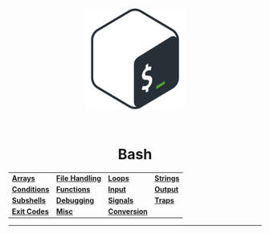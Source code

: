 <br>
<p align="center"><img src="assets/logo/bash.png" width="200px"></p>
<br>

<h1 align="center">Bash</h1>

<table align="center">
  <tr>
    <td><a href="bash/arrays.md"><strong>Arrays</strong></a></td>
    <td><a href="bash/file_handling.md"><strong>File Handling</strong></a></td>
    <td><a href="bash/loops.md"><strong>Loops</strong></a></td>
    <td><a href="bash/strings.md"><strong>Strings</strong></a></td>
  </tr>
  <tr>
    <td><a href="bash/conditions.md"><strong>Conditions</strong></a></td>
    <td><a href="bash/functions.md"><strong>Functions</strong></a></td>
    <td><a href="bash/input.md"><strong>Input</strong></a></td>
    <td><a href="bash/output.md"><strong>Output</strong></a></td>
  </tr>
  <tr>
    <td><a href="bash/subshells.md"><strong>Subshells</strong></a></td>
    <td><a href="bash/debugging.md"><strong>Debugging</strong></a></td>
    <td><a href="bash/signals.md"><strong>Signals</strong></a></td>
    <td><a href="bash/traps.md"><strong>Traps</strong></a></td>
  </tr>
  <tr>
    <td><a href="bash/exit-codes.md"><strong>Exit Codes</strong></a></td>
    <td><a href="bash/misc.md"><strong>Misc</strong></a></td>
    <td><a href="bash/variables.md"><strong>Conversion</strong></a></td>
  </tr>
</table>

---
